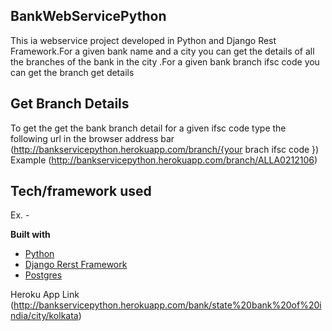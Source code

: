 ## BankWebServicePython
This ia webservice project developed in Python and Django Rest Framework.For a given  bank name and a city you can get the details of all
the branches of the bank in the city .For a given bank branch ifsc code you can get the branch get details

## Get Branch Details
To get the get the bank branch detail for a given ifsc code type the following url in the browser address bar
(http://bankservicepython.herokuapp.com/branch/{your brach ifsc code })
Example 
(http://bankservicepython.herokuapp.com/branch/ALLA0212106)

## Tech/framework used
Ex. -

<b>Built with</b>
- [Python](https://www.python.org/)
- [Django Rerst Framework](http://www.django-rest-framework.org/)
- [Postgres](https://www.postgresql.org/)


 Heroku App Link
(http://bankservicepython.herokuapp.com/bank/state%20bank%20of%20india/city/kolkata)
